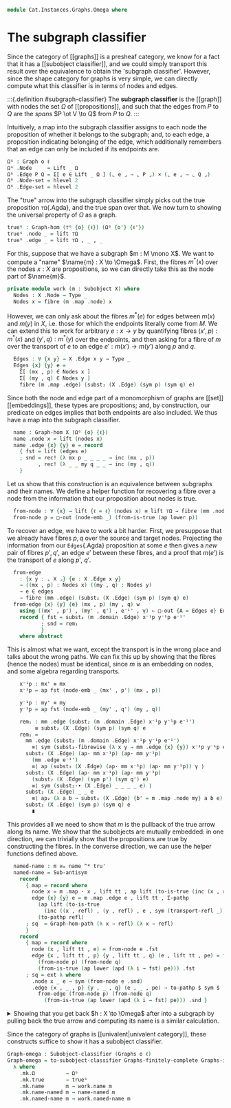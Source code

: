 <!--
```agda
open import Cat.Instances.Graphs.Representable
open import Cat.Instances.Graphs.Limits
open import Cat.Instances.Graphs
open import Cat.Diagram.Omega
open import Cat.Prelude

import Cat.Displayed.Instances.Subobjects.Reasoning as Sub

open Graph-hom
open Graph
```
-->

```agda
module Cat.Instances.Graphs.Omega where
```

# The subgraph classifier

<!--
```agda
private
  module _ {o ℓ} where open Sub (Graphs-pullbacks {o} {ℓ}) public

  variable
    o ℓ o' ℓ' : Level
    X Y Z : Graph o ℓ
```
-->

Since the category of [[graphs]] is a presheaf category, we know for a
fact that it has a [[subobject classifier]], and we could simply
transport this result over the equivalence to obtain the 'subgraph
classifier'. However, since the shape category for graphs is very
simple, we can directly compute what this classifier is in terms of nodes
and edges.

:::{.definition #subgraph-classifier}
The **subgraph classifier** is the [[graph]] with nodes the set $\Omega$
of [[propositions]], and such that the edges from $P$ to $Q$ are the
*spans* $P \ot V \to Q$ from $P$ to $Q$.
:::

Intuitively, a map into the subgraph classifier assigns to each node the
proposition of whether it belongs to the subgraph; and, to each edge, a
proposition indicating belonging of the edge, which additionally
remembers that an edge can only be included if its endpoints are.

```agda
Ωᴳ : Graph o ℓ
Ωᴳ .Node     = Lift _ Ω
Ωᴳ .Edge P Q = Σ[ e ∈ Lift _ Ω ] (⌞ e ⌟ → ⌞ P ⌟) × (⌞ e ⌟ → ⌞ Q ⌟)
Ωᴳ .Node-set = hlevel 2
Ωᴳ .Edge-set = hlevel 2
```

The "true" arrow into the subgraph classifier simply picks out the true
proposition `⊤Ω`{.Agda}, and the true span over that. We now turn to
showing the universal property of $\Omega$ as a graph.

```agda
trueᴳ : Graph-hom (⊤ᴳ {o} {ℓ}) (Ωᴳ {o'} {ℓ'})
trueᴳ .node _ = lift ⊤Ω
trueᴳ .edge _ = lift ⊤Ω , _ , _
```

<!--
```agda
private
  tru' : Subobject (Ωᴳ {o'} {ℓ'})
  tru' = point→subobject Graphs-finitely-complete Graphs-is-category trueᴳ
```
-->

For this, suppose that we have a subgraph $m : M \mono X$. We want to
compute a "name" $\name{m} : X \to \Omega$. First, the fibres $m^*(x)$
over the nodes $x : X$ are propositions, so we can directly take this as
the node part of $\name{m}$.

```agda
private module work (m : Subobject X) where
  Nodes : X .Node → Type _
  Nodes x = fibre (m .map .node) x
```

However, we can only ask about the fibres $m^*(e)$ for edges between
$m(x)$ and $m(y)$ in $X$, i.e. those for which the endpoints literally
come from $M$. We can extend this to work for arbitrary $e : x \to y$ by
quantifying fibres $(x', p) : m^*(x)$ and $(y', q) : m^*(y)$ over the
endpoints, and then asking for a fibre of $m$ over the transport of $e$
to an edge $e' : m(x') \to m(y')$ along $p$ and $q$.

```agda
  Edges : ∀ {x y} → X .Edge x y → Type _
  Edges {x} {y} e =
    Σ[ (mx , p) ∈ Nodes x ]
    Σ[ (my , q) ∈ Nodes y ]
    fibre (m .map .edge) (subst₂ (X .Edge) (sym p) (sym q) e)
```

Since both the node and edge part of a monomorphism of graphs are
[[set]] [[embeddings]], these types are propositions; and, by
construction, our predicate on edges implies that both endpoints are
also included. We thus have a map into the subgraph classifier.

<!--
```agda
  open Subobject m renaming (map to mm) using ()

  node-emb : is-embedding (mm .node)
  node-emb = is-monic→node-is-embedding (m .monic)

  edge-emb : ∀ {x y} → is-embedding (mm .edge {x} {y})
  edge-emb = is-monic→edge-is-embedding (m .monic)

  nodes : X .Node → Ω
  nodes x = elΩ (Nodes x)

  Edges-is-prop : ∀ {x y} {e : X .Edge x y} → is-prop (Edges e)
  Edges-is-prop = Σ-is-hlevel 1 (node-emb _) λ _ → Σ-is-hlevel 1 (node-emb _) λ _ → edge-emb _

  edges : ∀ {x y} → X .Edge x y → Ω
  edges e = elΩ (Edges e)
```
-->

```agda
  name : Graph-hom X (Ωᴳ {o} {ℓ})
  name .node x = lift (nodes x)
  name .edge {x} {y} e = record
    { fst = lift (edges e)
    ; snd = rec! (λ mx p _ _ _ _ → inc (mx , p))
          , rec! (λ _ _ my q _ _ → inc (my , q))
    }
```

Let us show that this construction is an equivalence between subgraphs
and their names. We define a helper function for recovering a fibre over
a node from the information that our proposition about nodes is true.

```agda
  from-node : ∀ {x} → lift {ℓ = ℓ} (nodes x) ≡ lift ⊤Ω → fibre (mm .node) x
  from-node p = □-out (node-emb _) (from-is-true (ap lower p))
```

To recover an edge, we have to work a bit harder. First, we presuppose
that we already have fibres $p, q$ over the source and target nodes.
Projecting the information from our `Edges`{.Agda} proposition at some
$e$ then gives a *new* pair of fibres $p', q'$, an edge $e'$ between
these fibres, and a proof that $m(e')$ is the transport of $e$ along
$p'$, $q'$.

```agda
  from-edge
    : {x y : ⌞ X ⌟} {e : X .Edge x y}
    → ((mx , p) : Nodes x) ((my , q) : Nodes y)
    → e ∈ edges
    → fibre (mm .edge) (subst₂ (X .Edge) (sym p) (sym q) e)
  from-edge {x} {y} {e} (mx , p) (my , q) w
    using ((mx' , p') , (my' , q') , e⁻¹' , γ) ← □-out {A = Edges e} Edges-is-prop w =
    record { fst = subst₂ (m .domain .Edge) x⁻¹p y⁻¹p e⁻¹'
           ; snd = rem₁
           }
    where abstract
```

This is almost what we want, except the transport is in the wrong place
and talks about the wrong paths. We can fix this up by showing that the
fibres (hence the nodes) must be identical, since $m$ is an embedding on
nodes, and some algebra regarding transports.

```agda
    x⁻¹p : mx' ≡ mx
    x⁻¹p = ap fst (node-emb _ (mx' , p') (mx , p))

    y⁻¹p : my' ≡ my
    y⁻¹p = ap fst (node-emb _ (my' , q') (my , q))

    rem₁ : mm .edge (subst₂ (m .domain .Edge) x⁻¹p y⁻¹p e⁻¹')
         ≡ subst₂ (X .Edge) (sym p) (sym q) e
    rem₁ =
      mm .edge (subst₂ (m .domain .Edge) x⁻¹p y⁻¹p e⁻¹')
        ≡⟨ sym (subst₂-fibrewise (λ x y → mm .edge {x} {y}) x⁻¹p y⁻¹p e⁻¹') ⟩
      subst₂ (X .Edge) (ap· mm x⁻¹p) (ap· mm y⁻¹p)
        (mm .edge e⁻¹')
        ≡⟨ ap (subst₂ (X .Edge) (ap· mm x⁻¹p) (ap· mm y⁻¹p)) γ ⟩
      subst₂ (X .Edge) (ap· mm x⁻¹p) (ap· mm y⁻¹p)
        (subst₂ (X .Edge) (sym p') (sym q') e)
        ≡⟨ sym (subst₂-∙ (X .Edge) _ _ _ _ e) ⟩
      subst₂ (X .Edge) _ _ e
        ≡⟨ ap₂ (λ a b → subst₂ (X .Edge) {b' = m .map .node my} a b e) prop! prop! ⟩
      subst₂ (X .Edge) (sym p) (sym q) e
        ∎
```

This provides all we need to show that $m$ is the pullback of the true
arrow along its name. We show that the subobjects are mutually embedded:
in one direction, we can trivially show that the propositions are true
by constructing the fibres. In the converse direction, we can use the
helper functions defined above.

```agda
  named-name : m ≅ₘ name ^* tru'
  named-name = Sub-antisym
    record
      { map = record where
        node x = m .map · x , lift tt , ap lift (to-is-true (inc (x , refl)))
        edge {x} {y} e = m .map .edge e , lift tt , Σ-pathp
          (ap lift (to-is-true
            (inc ((x , refl) , (y , refl) , e , sym (transport-refl _)))))
          (to-pathp refl)
      ; sq  = Graph-hom-path (λ x → refl) (λ x → refl)
      }
    record
      { map = record where
        node (x , lift tt , e) = from-node e .fst
        edge {x , lift tt , p} {y , lift tt , q} (e , lift tt , pe) = from-edge
          (from-node p) (from-node q)
          (from-is-true (ap lower (apd (λ i → fst) pe))) .fst
      ; sq = ext λ where
        .node x _ e → sym (from-node e .snd)
        .edge {x , _ , p} {y , _ , q} (e , _ , pe) → to-pathp $ sym $
          from-edge (from-node p) (from-node q)
            (from-is-true (ap lower (apd (λ i → fst) pe))) .snd }
```

<details>
<summary>Showing that you get back $h : X \to \Omega$ after into a
subgraph by pulling back the true arrow and computing its name is a
similar calculation.</summary>

```agda
private module mk = make-subobject-classifier

name-named : (h : Graphs.Hom X Ωᴳ) → work.name (h ^* tru') ≡ h
name-named {X = X} h = Graph-hom-path nodep λ e → Σ-prop-pathp rem (edgep e) where
  open work (h ^* tru')

  nodep : ∀ x → lift (elΩ (Nodes x)) ≡ h .node x
  nodep x = ap lift $ Ω-ua
    (λ e →
      let (x , lift tt , p) , α = (□-out (node-emb _) e)
       in subst (λ e → ⌞ h .node e ⌟) α (from-is-true (ap lower p)))
    (λ hx → inc ((x , _ , ap lift (to-is-true hx)) , refl))

  edgep : ∀ {x y} (e : X .Edge x y) → lift (elΩ (Edges e)) ≡ h .edge e .fst
  edgep {x} {y} e = ap lift $ Ω-ua
    (λ fb →
      let
        (((x⁻¹ , _) , α) , ((y⁻¹ , _) , β) , (e⁻¹ , lift tt , p) , γ) =
          □-out Edges-is-prop fb
      in subst₂ {A = X .Node × X .Node} {B = uncurry (X .Edge)}
          (λ (x , y) e → e ∈ h .edge {x} {y})
          (Σ-pathp α β) (to-pathp⁻ γ)
          (from-is-true (ap lower (apd (λ i → fst) p))))

    (λ he → inc (
        ((x , _ , ap lift (to-is-true (h .edge e .snd .fst he))) , refl)
      , ((y , _ , ap lift (to-is-true (h .edge e .snd .snd he))) , refl)
      , (e , _ , Σ-pathp (ap lift (to-is-true he)) (to-pathp refl))
      , sym (transport-refl _)))

  rem : ∀ {x y} (i : I) (A : Lift ℓ Ω)
      → is-prop ((⌞ A ⌟ → ⌞ nodep x i ⌟) × (⌞ A ⌟ → ⌞ nodep y i ⌟))
  rem {x = x} {y} i _ = ×-is-hlevel 1
    (fun-is-hlevel 1 (nodep x i .lower .is-tr))
    (fun-is-hlevel 1 (nodep y i .lower .is-tr))
```

</details>

Since the category of graphs is [[univalent|univalent category]], these
constructs suffice to show it has a subobject classifier.

```agda
Graph-omega : Subobject-classifier (Graphs o ℓ)
Graph-omega = to-subobject-classifier Graphs-finitely-complete Graphs-is-category
  λ where
    .mk.Ω          → Ωᴳ
    .mk.true       → trueᴳ
    .mk.name       m → work.name m
    .mk.name-named m → name-named m
    .mk.named-name m → work.named-name m
```
